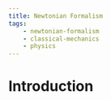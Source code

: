 ```yaml
---
title: Newtonian Formalism
tags:
    - newtonian-formalism
    - classical-mechanics
    - physics
---
```


# Introduction



